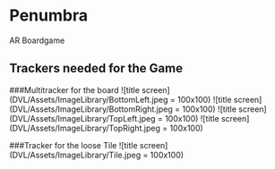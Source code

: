 # Penumbra
AR Boardgame

 ## Trackers needed for the Game
 ###Multitracker for the board
![title screen](DVL/Assets/ImageLibrary/BottomLeft.jpeg = 100x100)
![title screen](DVL/Assets/ImageLibrary/BottomRight.jpeg = 100x100)
![title screen](DVL/Assets/ImageLibrary/TopLeft.jpeg = 100x100)
![title screen](DVL/Assets/ImageLibrary/TopRight.jpeg = 100x100)

###Tracker for the loose Tile
![title screen](DVL/Assets/ImageLibrary/Tile.jpeg = 100x100)
